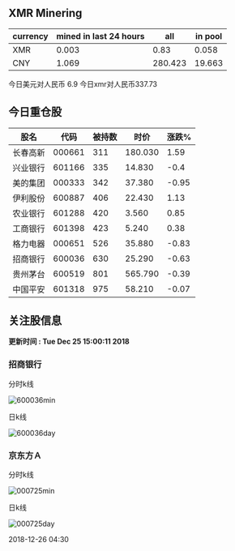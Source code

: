 ## XMR Minering

|currency|mined in last 24 hours|all|in pool|
|---|---|---|---|
|XMR|0.003|0.83|0.058|
|CNY|1.069|280.423|19.663|

今日美元对人民币 6.9	今日xmr对人民币337.73


## 今日重仓股 

|股名|代码|被持数|时价|涨跌%|
|---|---|---|---|---|
|长春高新|000661|311|180.030|1.59|
|兴业银行|601166|335|14.830|-0.4|
|美的集团|000333|342|37.380|-0.95|
|伊利股份|600887|406|22.430|1.13|
|农业银行|601288|420|3.560|0.85|
|工商银行|601398|423|5.240|0.38|
|格力电器|000651|526|35.880|-0.83|
|招商银行|600036|630|25.290|-0.63|
|贵州茅台|600519|801|565.790|-0.39|
|中国平安|601318|975|58.210|-0.07|

## 关注股信息
**更新时间 : Tue Dec 25 15:00:11 2018**
### 招商银行 
分时k线

![600036min](http://image.sinajs.cn/newchart/min/n/sh600036.gif)

日k线

![600036day](http://image.sinajs.cn/newchart/daily/n/sh600036.gif)

### 京东方Ａ 
分时k线

![000725min](http://image.sinajs.cn/newchart/min/n/sz000725.gif)

日k线

![000725day](http://image.sinajs.cn/newchart/daily/n/sz000725.gif)

2018-12-26 04:30